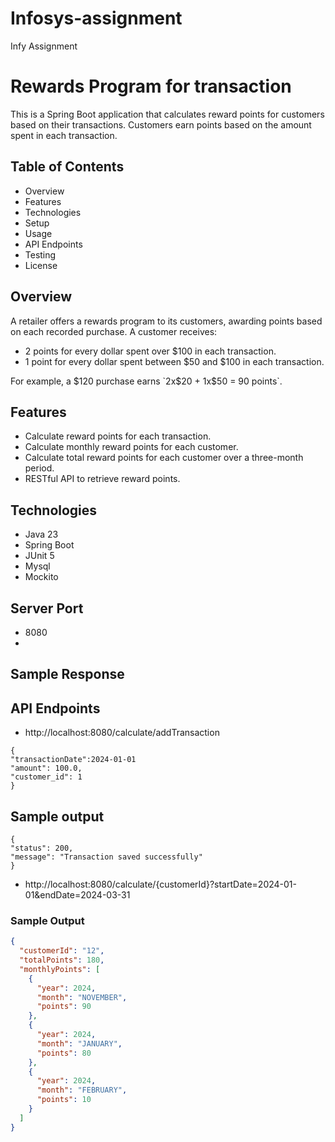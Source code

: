 # Infosys-assignment

Infy Assignment

# Rewards Program for transaction

This is a Spring Boot application that calculates reward points for customers based on their transactions. Customers
earn points based on the amount spent in each transaction.

## Table of Contents

- Overview
- Features
- Technologies
- Setup
- Usage
- API Endpoints
- Testing
- License

## Overview

A retailer offers a rewards program to its customers, awarding points based on each recorded purchase. A customer
receives:

- 2 points for every dollar spent over $100 in each transaction.
- 1 point for every dollar spent between $50 and $100 in each transaction.

For example, a $120 purchase earns `2x$20 + 1x$50 = 90 points`.

## Features

- Calculate reward points for each transaction.
- Calculate monthly reward points for each customer.
- Calculate total reward points for each customer over a three-month period.
- RESTful API to retrieve reward points.

## Technologies

- Java 23
- Spring Boot
- JUnit 5
- Mysql
- Mockito

## Server Port

- 8080
-
## Sample Response

## API Endpoints

- http://localhost:8080/calculate/addTransaction

```
{
"transactionDate":2024-01-01
"amount": 100.0,
"customer_id": 1
}
```

## Sample output

```
{
"status": 200,
"message": "Transaction saved successfully"
}
```

- http://localhost:8080/calculate/{customerId}?startDate=2024-01-01&endDate=2024-03-31

### Sample Output

```json 
{
  "customerId": "12",
  "totalPoints": 180,
  "monthlyPoints": [
    {
      "year": 2024,
      "month": "NOVEMBER",
      "points": 90
    },
    {
      "year": 2024,
      "month": "JANUARY",
      "points": 80
    },
    {
      "year": 2024,
      "month": "FEBRUARY",
      "points": 10
    }
  ]
}
```
